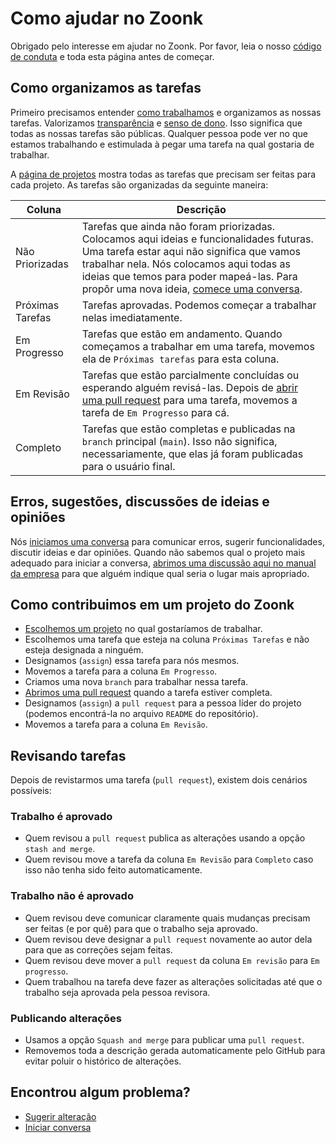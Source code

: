 # Como ajudar no Zoonk

Obrigado pelo interesse em ajudar no Zoonk.
Por favor, leia o nosso [código de conduta](./CODE_OF_CONDUCT.md) e toda esta página antes de começar.

## Como organizamos as tarefas

Primeiro precisamos entender [como trabalhamos](./como-trabalhamos) e organizamos as nossas tarefas.
Valorizamos [transparência](./sobre/valores.md#transparência) e [senso de dono](./sobre/valores.md#senso-de-dono).
Isso significa que todas as nossas tarefas são públicas.
Qualquer pessoa pode ver no que estamos trabalhando e estimulada à pegar uma tarefa na qual gostaria de trabalhar.

A [página de projetos](https://github.com/orgs/zoonk/projects?type=beta) mostra todas as tarefas que precisam ser feitas para cada projeto.
As tarefas são organizadas da seguinte maneira:

|Coluna|Descrição|
|------|---------|
|Não Priorizadas|Tarefas que ainda não foram priorizadas. Colocamos aqui ideias e funcionalidades futuras. Uma tarefa estar aqui não significa que vamos trabalhar nela. Nós colocamos aqui todas as ideias que temos para poder mapeá-las. Para propôr uma nova ideia, [comece uma conversa](./como-trabalhamos/gerenciar-conversas.md).|
|Próximas Tarefas|Tarefas aprovadas. Podemos começar a trabalhar nelas imediatamente.|
|Em Progresso|Tarefas que estão em andamento. Quando começamos a trabalhar em uma tarefa, movemos ela de `Próximas tarefas` para esta coluna.|
|Em Revisão|Tarefas que estão parcialmente concluídas ou esperando alguém revisá-las. Depois de [abrir uma pull request](./como-trabalhamos/como-usar-o-github.md) para uma tarefa, movemos a tarefa de `Em Progresso` para cá.|
|Completo|Tarefas que estão completas e publicadas na `branch` principal (`main`). Isso não significa, necessariamente, que elas já foram publicadas para o usuário final.|

## Erros, sugestões, discussões de ideias e opiniões

Nós [iniciamos uma conversa](./como-trabalhamos/gerenciar-conversas.md)
para comunicar erros, sugerir funcionalidades, discutir ideias e dar opiniões.
Quando não sabemos qual o projeto mais adequado para iniciar a conversa,
[abrimos uma discussão aqui no manual da empresa](https://github.com/zoonk/manual/discussions)
para que alguém indique qual seria o lugar mais apropriado.

## Como contribuimos em um projeto do Zoonk

- [Escolhemos um projeto](https://github.com/orgs/zoonk/projects?type=beta) no qual gostaríamos de trabalhar.
- Escolhemos uma tarefa que esteja na coluna `Próximas Tarefas` e não esteja designada a ninguém.
- Designamos (`assign`) essa tarefa para nós mesmos.
- Movemos a tarefa para a coluna `Em Progresso`.
- Criamos uma nova `branch` para trabalhar nessa tarefa.
- [Abrimos uma pull request](./como-trabalhamos/como-usar-o-github.md) quando a tarefa estiver completa.
- Designamos (`assign`) a `pull request` para a pessoa líder do projeto (podemos encontrá-la no arquivo `README` do repositório).
- Movemos a tarefa para a coluna `Em Revisão`.

## Revisando tarefas

Depois de revistarmos uma tarefa (`pull request`), existem dois cenários possíveis:

### Trabalho é aprovado

- Quem revisou a `pull request` publica as alterações usando a opção `stash and merge`.
- Quem revisou move a tarefa da coluna `Em Revisão` para `Completo` caso isso não tenha sido feito automaticamente.

### Trabalho não é aprovado

- Quem revisou deve comunicar claramente quais mudanças precisam ser feitas (e por quê) para que o trabalho seja aprovado.
- Quem revisou deve designar a `pull request` novamente ao autor dela para que as correções sejam feitas.
- Quem revisou deve mover a `pull request` da coluna `Em revisão` para `Em progresso`.
- Quem trabalhou na tarefa deve fazer as alterações solicitadas até que o trabalho seja aprovada pela pessoa revisora.

### Publicando alterações

- Usamos a opção `Squash and merge` para publicar uma `pull request`.
- Removemos toda a descrição gerada automaticamente pelo GitHub para evitar poluir o histórico de alterações.

## Encontrou algum problema?

- [Sugerir alteração](https://github.com/zoonk/manual/edit/main/CONTRIBUTING.md)
- [Iniciar conversa](https://github.com/zoonk/manual/discussions/new)
